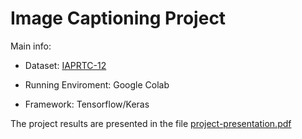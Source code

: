 # Image Captioning Project

Main info:

- Dataset: [IAPRTC-12](https://www.imageclef.org/photodata)

- Running Enviroment: Google Colab

- Framework: Tensorflow/Keras



The project results are presented in the file [project-presentation.pdf](image-captionining-iaprtc12/project-presentation.pdf)
